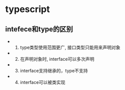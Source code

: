 # typescript

## intefece和type的区别

 - 1. type类型使用范围更广, 接口类型只能用来声明对象
 - 2. 在声明对象时, interface可以多次声明
 - 3. interface支持继承的，type不支持
 - 4. interface可以被类实现